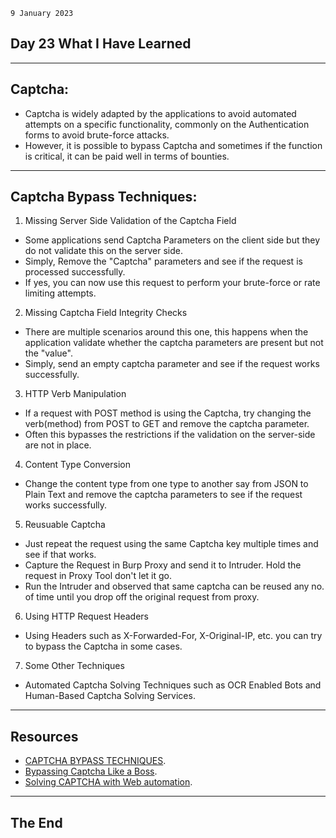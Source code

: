 `9 January 2023`
## **Day 23 What I Have Learned**
***
## **Captcha**:
- Captcha is widely adapted by the applications to avoid automated attempts on a specific functionality, commonly on the Authentication forms to avoid brute-force attacks. 
- However, it is possible to bypass Captcha and sometimes if the function is critical, it can be paid well in terms of bounties. 
***
## **Captcha Bypass Techniques**:
1. Missing Server Side Validation of the Captcha Field
- Some applications send Captcha Parameters on the client side but they do not validate this on the server side. 
- Simply, Remove the "Captcha" parameters and see if the request is processed successfully. 
- If yes, you can now use this request to perform your brute-force or rate limiting attempts. 
2. Missing Captcha Field Integrity Checks
- There are multiple scenarios around this one, this happens when the application validate whether the captcha parameters are present but not the "value".
- Simply, send an empty captcha parameter and see if the request works successfully.
3. HTTP Verb Manipulation
- If a request with POST method is using the Captcha, try changing the verb(method) from POST to GET and remove the captcha parameter.
- Often this bypasses the restrictions if the validation on the server-side are not in place.
4. Content Type Conversion
- Change the content type from one type to another say from JSON to Plain Text and remove the captcha parameters to see if the request works successfully.
5. Reusuable Captcha
- Just repeat the request using the same Captcha key multiple times and see if that works.
- Capture the Request in Burp Proxy and send it to Intruder. Hold the request in Proxy Tool don't let it go.
- Run the Intruder and observed that same captcha can be reused any no. of time until you drop off the original request from proxy. 
6. Using HTTP Request Headers 
- Using Headers such as X-Forwarded-For, X-Original-IP, etc. you can try to bypass the Captcha in some cases. 
7. Some Other Techniques
- Automated Captcha Solving Techniques such as OCR Enabled Bots and Human-Based Captcha Solving Services.
 ***
 ## **Resources**
 - [CAPTCHA BYPASS TECHNIQUES](https://honeyakshat999.medium.com/captcha-bypass-techniques-f768521516b2).
 - [Bypassing Captcha Like a Boss](https://infosecwriteups.com/bypassing-captcha-like-a-boss-d0edcc3a1c1).
 - [Solving CAPTCHA with Web automation](https://www.codementor.io/@harshittyagi/solving-captcha-with-web-automation-10v3rnvrf9).
 ***
 ## **The End**